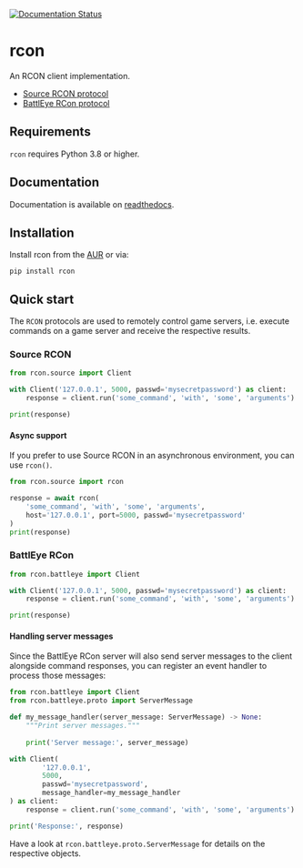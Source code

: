[![Documentation Status](https://readthedocs.org/projects/rcon/badge/?version=latest)](https://rcon.readthedocs.io/en/latest/)

# rcon
An RCON client implementation.
* [Source RCON protocol](https://developer.valvesoftware.com/wiki/Source_RCON_Protocol)
* [BattlEye RCon protocol](https://www.battleye.com/downloads/BERConProtocol.txt)

## Requirements
`rcon` requires Python 3.8 or higher.

## Documentation
Documentation is available on [readthedocs](https://rcon.readthedocs.io/en/latest/).

## Installation
Install rcon from the [AUR](https://aur.archlinux.org/packages/python-rcon/) or via:

    pip install rcon

## Quick start
The `RCON` protocols are used to remotely control game servers, i.e. execute
commands on a game server and receive the respective results.

### Source RCON
```python
from rcon.source import Client

with Client('127.0.0.1', 5000, passwd='mysecretpassword') as client:
    response = client.run('some_command', 'with', 'some', 'arguments')

print(response)
```

#### Async support
If you prefer to use Source RCON in an asynchronous environment, you can use 
`rcon()`.

```python
from rcon.source import rcon

response = await rcon(
    'some_command', 'with', 'some', 'arguments',
    host='127.0.0.1', port=5000, passwd='mysecretpassword'
)
print(response)
```

### BattlEye RCon
```python
from rcon.battleye import Client

with Client('127.0.0.1', 5000, passwd='mysecretpassword') as client:
    response = client.run('some_command', 'with', 'some', 'arguments')

print(response)
```

#### Handling server messages
Since the BattlEye RCon server will also send server messages to the client 
alongside command responses, you can register an event handler to process 
those messages:

```python
from rcon.battleye import Client
from rcon.battleye.proto import ServerMessage

def my_message_handler(server_message: ServerMessage) -> None:
    """Print server messages."""
    
    print('Server message:', server_message)

with Client(
        '127.0.0.1',
        5000,
        passwd='mysecretpassword',
        message_handler=my_message_handler
) as client:
    response = client.run('some_command', 'with', 'some', 'arguments')

print('Response:', response)
```

Have a look at `rcon.battleye.proto.ServerMessage` for details on the 
respective objects.
